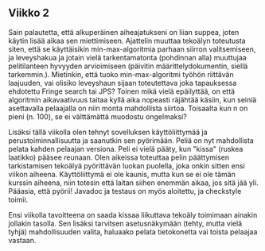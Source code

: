 ## Viikko 2

Sain palautetta, että alkuperäinen aiheajatukseni on liian suppea, joten käytin lisää aikaa sen miettimiseen. Ajattelin muuttaa tekoälyn toteutusta siten, että se käyttäisikin min-max-algoritmia parhaan siirron valitsemiseen, ja leveyshakua ja jotain vielä tarkentamatonta (pohdinnan alla) muuttujaa pelitilanteen hyvyyden arvioimiseen (päivitin määrittelydokumentin, siellä tarkemmin.). Mietinkin, että tuoko min-max-algoritmi työhön riittävän laajuuden, vai olisiko leveyshaun sijaan toteutettava joka tapauksessa ehdotettu Fringe search tai JPS?
Toinen mikä vielä epäilyttää, on että algoritmin aikavaativuus taitaa kyllä aika nopeasti räjähtää käsiin, kun seiniä asettavalla pelaajalla on niin monta mahdollista siirtoa. Toisaalta kun n on pieni (n. 100), se ei välttämättä muodostu ongelmaksi?

Lisäksi tällä viikolla olen tehnyt sovelluksen käyttöliittymää ja perustoiminnallisuutta ja saanutkin sen pyörimään. Peliä on  nyt mahdollista pelata kahden pelaajan versiona. Peli ei vielä pääty, kun "kissa" (ruskea laatikko) pääsee reunaan. Olen aikeissa toteuttaa pelin päättymisen tarkistamisen tekoälyä pyörittävän luokan puolella, joka onkin sitten ensi viikon aiheena. Käyttöliittymä ei ole kaunis, mutta kun se ei ole tämän kurssin aiheena, niin totesin että laitan siihen enemmän aikaa, jos sitä jää yli. Pääasia, että pyörii! Javadoc ja testaus on myös aloitettu, ja checkstyle toimii.

Ensi viikolla tavoitteena on saada kissaa liikuttava tekoäly toimimaan ainakin jollakin tasolla. Sen lisäksi tarvitsen asetusnäkymään (tehty, mutta vielä tyhjä) mahdollisuuden valita, haluaako pelata tietokonetta vai toista pelaajaa vastaan.


